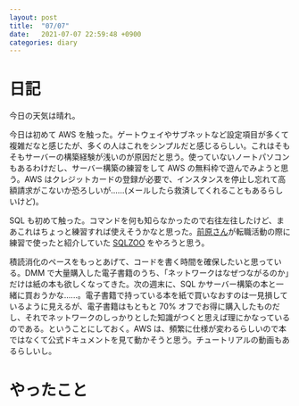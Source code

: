 ```yaml
---
layout: post
title:  "07/07"
date:   2021-07-07 22:59:48 +0900
categories: diary
---
```

# 日記

今日の天気は晴れ。

今日は初めて AWS を触った。ゲートウェイやサブネットなど設定項目が多くて複雑だなと感じたが、多くの人はこれをシンプルだと感じるらしい。これはそもそもサーバーの構築経験が浅いのが原因だと思う。使っていないノートパソコンもあるわけだし、サーバー構築の練習をして AWS の無料枠で遊んでみようと思う。AWS はクレジットカードの登録が必要で、インスタンスを停止し忘れて高額請求がこないか恐ろしいが......(メールしたら救済してくれることもあるらしいけど)。

SQL も初めて触った。コマンドを何も知らなかったので右往左往したけど、まあこれはちょっと練習すれば使えそうかなと思った。[前原さん](https://twitter.com/tmaehara)が転職活動の際に練習で使ったと紹介していた [SQLZOO](https://sqlzoo.net/) をやろうと思う。

積読消化のペースをもっとあげて、コードを書く時間を確保したいと思っている。DMM で大量購入した電子書籍のうち、「ネットワークはなぜつながるのか」だけは紙の本も欲しくなってきた。次の週末に、SQL かサーバー構築の本と一緒に買おうかな......。電子書籍で持っている本を紙で買いなおすのは一見損しているように見えるが、電子書籍はもともと 70% オフでお得に購入したものだし、それでネットワークのしっかりとした知識がつくと思えば理にかなっているのである。ということにしておく。AWS は、頻繁に仕様が変わるらしいので本ではなくて公式ドキュメントを見て動かそうと思う。チュートリアルの動画もあるらしいし。

# やったこと